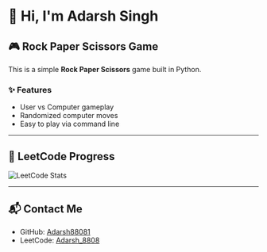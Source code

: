 # 👋 Hi, I'm Adarsh Singh  

## 🎮 Rock Paper Scissors Game  
This is a simple **Rock Paper Scissors** game built in Python.  

### ✨ Features
- User vs Computer gameplay  
- Randomized computer moves  
- Easy to play via command line  

---

## 🧩 LeetCode Progress
![LeetCode Stats](https://leetcard.jacoblin.cool/Adarsh_8808?theme=dark&font=Baloo&ext=heatmap)

---

## 📬 Contact Me
- GitHub: [Adarsh88081](https://github.com/Adarsh88081)  
- LeetCode: [Adarsh_8808](https://leetcode.com/Adarsh_8808/)  
